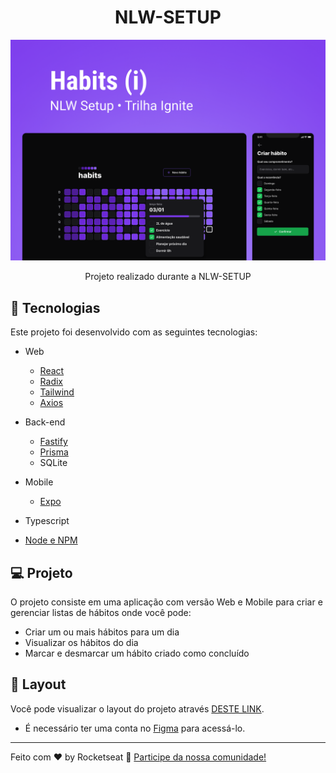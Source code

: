 <h1 align="center"> NLW-SETUP </h1>

![](imageCover/Cover.png)

<p align="center">
Projeto realizado durante a NLW-SETUP
</p>

## 🚀 Tecnologias

Este projeto foi desenvolvido com as seguintes tecnologias:

- Web
  * [React](https://pt-br.reactjs.org/)
  * [Radix](https://www.radix-ui.com/)
  * [Tailwind](https://tailwindcss.com/)
  * [Axios](https://axios-http.com/ptbr/docs/intro)
  
- Back-end
  * [Fastify](https://www.fastify.io/)
  * [Prisma](https://www.prisma.io/)
  * SQLite
  
- Mobile
  * [Expo](https://expo.dev/)
 
- Typescript
- [Node e NPM](https://nodejs.org/)
 
## 💻 Projeto

O projeto consiste em uma aplicação com versão Web e Mobile para criar e gerenciar listas de hábitos
onde você pode:

* Criar um ou mais hábitos para um dia
* Visualizar os hábitos do dia
* Marcar e desmarcar um hábito criado como concluído

## 🔖 Layout

Você pode visualizar o layout do projeto através [DESTE LINK](https://www.figma.com/community/file/1195326661124171197). </br> 
* É necessário ter uma conta no [Figma](https://figma.com) para acessá-lo.

---

Feito com ♥ by Rocketseat :wave: [Participe da nossa comunidade!](https://discord.gg/rocketseat)
